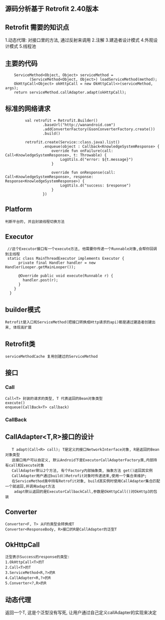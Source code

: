 
## 源码分析基于 Retrofit 2.40版本

## Retrofit 需要的知识点
1.动态代理: 对接口里的方法, 通过反射来调用
2.注解
3.建造者设计模式
4.外观设计模式
5.线程池

## 主要的代码
        ServiceMethod<Object, Object> serviceMethod =
               (ServiceMethod<Object, Object>) loadServiceMethod(method);
        OkHttpCall<Object> okHttpCall = new OkHttpCall<>(serviceMethod, args);
        return serviceMethod.callAdapter.adapt(okHttpCall);

## 标准的网络请求
```
         val retrofit = Retrofit.Builder()
                 .baseUrl("http://wanandroid.com")
                 .addConverterFactory(GsonConverterFactory.create())
                 .build()

         retrofit.create(Service::class.java).list()
                 .enqueue(object : Callback<KnowledgeSystemResponse> {
                     override fun onFailure(call: Call<KnowledgeSystemResponse>, t: Throwable) {
                         LogUtils.d("error: ${t.message}")
                     }

                     override fun onResponse(call: Call<KnowledgeSystemResponse>, response: Response<KnowledgeSystemResponse>) {
                         LogUtils.d("success: $response")
                     }
                 })
```

## Platform
    判断平台的, 并且封装线程切换方法

## Executor

```
 //这个Executor接口有一个execute方法, 他需要你传递一个Runnable对象,会帮你回调到主线程
 static class MainThreadExecutor implements Executor {
      private final Handler handler = new Handler(Looper.getMainLooper());

      @Override public void execute(Runnable r) {
        handler.post(r);
      }
    }
  }
  ```

## builder模式
    Retrofit是入口和ServiceMethod(把接口转换成Http请求的api)都是通过建造者创建出来, 体现高扩展


## Retrofit类

    serviceMethodCache 复用创建过的ServiceMethod



## 接口

### Call
    Call<T> 封装的请求的类型, T 代表返回的Bean对象类型
    execute()
    enqueue(CallBack<T> callback)

### CallBack


## CallAdapter<T,R>接口的设计

```
   T adapt(Call<R> call); T是定义的接口NetworkInterface对象, R是返回的Bean对象类型
   这接口用户可以自定义, 默认Android下是ExecutorCallAdapterFactory类,内部持有call和Execute对象
   CallAdapter默认2个方法, 有个Factory内部抽象类, 抽象方法 get()返回其实例
   CallAdapter用户通过build()Retrofit对象时传递进来,使用一个集合来维护;
   在ServiceMethod类中持有Retrofit对象, build其实例时使用CallAdapter集合匹配一个就返回,并调用adapt方法
    adapt默认返回的是ExecutorCallbackCall,参数是OkHttpCall()对OkHttp3的包装
```

## Converter
    Converter<F, T> 从F的类型会转换成T
    Converter<ResponseBody, R>接口的R是CallAdapter的泛型T


## OkHttpCall<T>

    泛型表示Success的response的类型:
    1.OkHttpCall<T>的T
    2.Call<T>的T
    3.ServiceMethod<R,?>的R
    4.CallAdapter<R,?>的R
    5.Converter<?,R>的R


## 动态代理
   返回一个T, 这是个泛型没有写死, 让用户通过自己定义callAdapter的实现来决定



